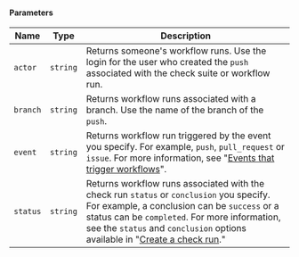 #### Parameters

Name | Type | Description
-----|------|--------------
`actor` | `string` | Returns someone's workflow runs. Use the login for the user who created the `push` associated with the check suite or workflow run.
`branch` | `string` | Returns workflow runs associated with a branch. Use the name of the branch of the `push`.
`event` | `string` | Returns workflow run triggered by the event you specify. For example, `push`, `pull_request` or `issue`. For more information, see "[Events that trigger workflows](/actions/automating-your-workflow-with-github-actions/events-that-trigger-workflows)".
`status` | `string` | Returns workflow runs associated with the check run `status` or `conclusion` you specify. For example, a conclusion can be `success` or a status can be `completed`. For more information, see the `status` and `conclusion` options available in "[Create a check run](/v3/checks/runs/#create-a-check-run)."
